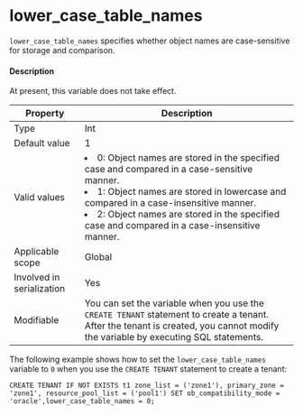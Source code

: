 # lower_case_table_names

`lower_case_table_names` specifies whether object names are case-sensitive for storage and comparison.

<main id="notice" type='explain'>
    <h4>Description</h4>
    <p>At present, this variable does not take effect. </p>
  </main>

| **Property** | **Description** |
|---------|-----------------------------------------------------------------------------------------------------------------------------------------------------------------------------------------------------------------------------------|
| Type | Int |
| Default value | 1 |
| Valid values | <li> 0: Object names are stored in the specified case and compared in a case-sensitive manner.   <li> 1: Object names are stored in lowercase and compared in a case-insensitive manner.   <li> 2: Object names are stored in the specified case and compared in a case-insensitive manner. |
| Applicable scope | Global |
| Involved in serialization | Yes |
| Modifiable | You can set the variable when you use the `CREATE TENANT` statement to create a tenant. After the tenant is created, you cannot modify the variable by executing SQL statements. |

The following example shows how to set the `lower_case_table_names` variable to `0` when you use the `CREATE TENANT` statement to create a tenant:

```shell
CREATE TENANT IF NOT EXISTS t1 zone_list = ('zone1'), primary_zone = 'zone1', resource_pool_list = ('pool1') SET ob_compatibility_mode = 'oracle',lower_case_table_names = 0;
```

